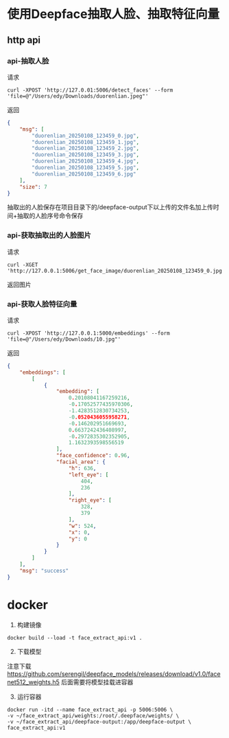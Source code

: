 # 使用Deepface抽取人脸、抽取特征向量

## http api

### api-抽取人脸
请求
```http
curl -XPOST 'http://127.0.01:5006/detect_faces' --form 'file=@"/Users/edy/Downloads/duorenlian.jpeg"'
```

返回
```json
{
    "msg": [
        "duorenlian_20250108_123459_0.jpg",
        "duorenlian_20250108_123459_1.jpg",
        "duorenlian_20250108_123459_2.jpg",
        "duorenlian_20250108_123459_3.jpg",
        "duorenlian_20250108_123459_4.jpg",
        "duorenlian_20250108_123459_5.jpg",
        "duorenlian_20250108_123459_6.jpg"
    ],
    "size": 7
}
```
抽取出的人脸保存在项目目录下的/deepface-output下以上传的文件名加上传时间+抽取的人脸序号命令保存

### api-获取抽取出的人脸图片
请求
```http
curl -XGET 'http://127.0.0.1:5006/get_face_image/duorenlian_20250108_123459_0.jpg'
```

返回图片

### api-获取人脸特征向量
请求
```http
curl -XPOST 'http://127.0.0.1:5000/embeddings' --form 'file=@"/Users/edy/Downloads/10.jpg"'
```

返回
```json
{
    "embeddings": [
        [
            {
                "embedding": [
                    0.20108041167259216,
                    -0.17052577435970306,
                    -1.4283512830734253,
                    -0.0520436055958271,
                    -0.146202951669693,
                    0.6637242436408997,
                    -0.2972835302352905,
                    1.1632393598556519
                ],
                "face_confidence": 0.96,
                "facial_area": {
                    "h": 636,
                    "left_eye": [
                        404,
                        236
                    ],
                    "right_eye": [
                        328,
                        379
                    ],
                    "w": 524,
                    "x": 0,
                    "y": 0
                }
            }
        ]
    ],
    "msg": "success"
}
```

# docker

1. 构建镜像
```shell
docker build --load -t face_extract_api:v1 . 
```
2. 下载模型

注意下载 https://github.com/serengil/deepface_models/releases/download/v1.0/facenet512_weights.h5 后面需要将模型挂载进容器

3. 运行容器
```shell
docker run -itd --name face_extract_api -p 5006:5006 \
-v ~/face_extract_api/weights:/root/.deepface/weights/ \
-v ~/face_extract_api/deepface-output:/app/deepface-output \
face_extract_api:v1
```
